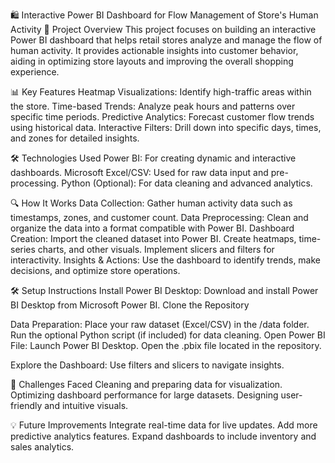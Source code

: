 🛍️ Interactive Power BI Dashboard for Flow Management of Store's Human Activity
🚀 Project Overview
This project focuses on building an interactive Power BI dashboard that helps retail stores analyze and manage the flow of human activity. It provides actionable insights into customer behavior, aiding in optimizing store layouts and improving the overall shopping experience.

📊 Key Features
Heatmap Visualizations: Identify high-traffic areas within the store.
Time-based Trends: Analyze peak hours and patterns over specific time periods.
Predictive Analytics: Forecast customer flow trends using historical data.
Interactive Filters: Drill down into specific days, times, and zones for detailed insights.


🛠️ Technologies Used
Power BI: For creating dynamic and interactive dashboards.
Microsoft Excel/CSV: Used for raw data input and pre-processing.
Python (Optional): For data cleaning and advanced analytics.

🔍 How It Works
Data Collection: Gather human activity data such as timestamps, zones, and customer count.
Data Preprocessing: Clean and organize the data into a format compatible with Power BI.
Dashboard Creation:
Import the cleaned dataset into Power BI.
Create heatmaps, time-series charts, and other visuals.
Implement slicers and filters for interactivity.
Insights & Actions: Use the dashboard to identify trends, make decisions, and optimize store operations.


🛠️ Setup Instructions
Install Power BI Desktop: Download and install Power BI Desktop from Microsoft Power BI.
Clone the Repository

Data Preparation:
Place your raw dataset (Excel/CSV) in the /data folder.
Run the optional Python script (if included) for data cleaning.
Open Power BI File:
Launch Power BI Desktop.
Open the .pbix file located in the repository.

Explore the Dashboard:
Use filters and slicers to navigate insights.


🤔 Challenges Faced
Cleaning and preparing data for visualization.
Optimizing dashboard performance for large datasets.
Designing user-friendly and intuitive visuals.


💡 Future Improvements
Integrate real-time data for live updates.
Add more predictive analytics features.
Expand dashboards to include inventory and sales analytics.
